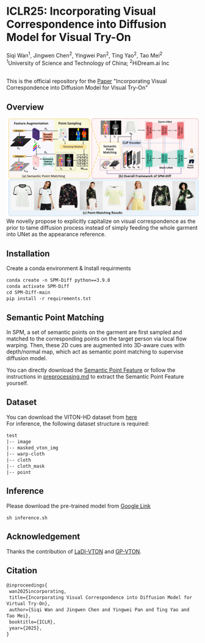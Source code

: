<h1>ICLR25: Incorporating Visual Correspondence into Diffusion Model for Visual Try-On</h1>
<div>
    <a>Siqi Wan</a><sup>1</sup>,
    <a>Jingwen Chen</a><sup>2</sup>,
    <a>Yingwei Pan</a><sup>2</sup>,
    <a>Ting Yao</a><sup>2</sup>,
    <a>Tao Mei</a><sup>2</sup>
</div>
<div>
    <sup>1</sup>University of Science and Technology of China; <sup>2</sup>HiDream.ai Inc
</div>
</br>

This is the official repository for the 
[Paper](*) 
"Incorporating Visual Correspondence into Diffusion Model for Visual Try-On"

## Overview
![](image.jpg "Overview of our approach")
We novelly propose to explicitly capitalize
on visual correspondence as the prior to tame diffusion process instead of simply
feeding the whole garment into UNet as the appearance reference.

## Installation
Create a conda environment & Install requirments
```
conda create -n SPM-Diff python==3.9.0
conda activate SPM-Diff
cd SPM-Diff-main 
pip install -r requirements.txt
```
## Semantic Point Matching
In SPM, a set of semantic points on the garment are first sampled and matched to the
corresponding points on the target person via local flow warping. Then, these 2D cues are augmented
into 3D-aware cues with depth/normal map, which act as semantic point matching to supervise
diffusion model.

You can directly download the [Semantic Point Feature](*) or follow the instructions in [preprocessing.md](*) to extract the Semantic Point Feature yourself.

## Dataset
You can download the VITON-HD dataset from [here](https://github.com/xiezhy6/GP-VTON) <br>
For inference, the following dataset structure is required: <br>
```
test
|-- image
|-- masked_vton_img 
|-- warp-cloth
|-- cloth
|-- cloth_mask
|-- point
```
## Inference
Please download the pre-trained model from [Google Link](*)
```
sh inference.sh
```
## Acknowledgement
Thanks the contribution of [LaDI-VTON](https://github.com/miccunifi/ladi-vton) and [GP-VTON](https://github.com/xiezhy6/GP-VTON).
## Citation
```
@inproceedings{
 wan2025incorporating,
 title={Incorporating Visual Correspondence into Diffusion Model for Virtual Try-On},
 author={Siqi Wan and Jingwen Chen and Yingwei Pan and Ting Yao and Tao Mei},
 booktitle={ICLR},
 year={2025},
}
```


